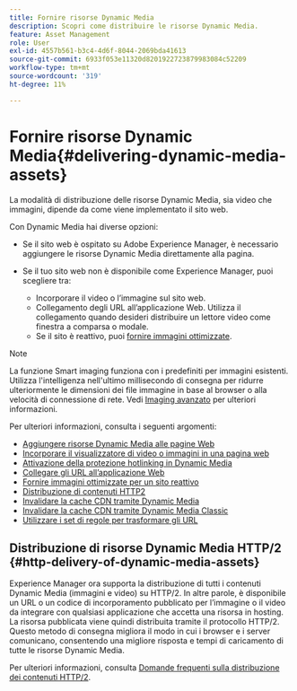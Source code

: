 ```yaml
---
title: Fornire risorse Dynamic Media
description: Scopri come distribuire le risorse Dynamic Media.
feature: Asset Management
role: User
exl-id: 4557b561-b3c4-4d6f-8044-2069bda41613
source-git-commit: 6933f053e11320d8201922723879983084c52209
workflow-type: tm+mt
source-wordcount: '319'
ht-degree: 11%

---
```


# Fornire risorse Dynamic Media{#delivering-dynamic-media-assets}

La modalità di distribuzione delle risorse Dynamic Media, sia video che immagini, dipende da come viene implementato il sito web.

Con Dynamic Media hai diverse opzioni:

* Se il sito web è ospitato su Adobe Experience Manager, è necessario aggiungere le risorse Dynamic Media direttamente alla pagina.
* Se il tuo sito web non è disponibile come Experience Manager, puoi scegliere tra:

   * Incorporare il video o l’immagine sul sito web.
   * Collegamento degli URL all’applicazione Web. Utilizza il collegamento quando desideri distribuire un lettore video come finestra a comparsa o modale.
   * Se il sito è reattivo, puoi [fornire immagini ottimizzate](/help/assets/dynamic-media/responsive-site.md).

>[!NOTE]
>
>La funzione Smart imaging funziona con i predefiniti per immagini esistenti. Utilizza l&#39;intelligenza nell&#39;ultimo millisecondo di consegna per ridurre ulteriormente le dimensioni dei file immagine in base al browser o alla velocità di connessione di rete. Vedi [Imaging avanzato](/help/assets/dynamic-media/imaging-faq.md) per ulteriori informazioni.

Per ulteriori informazioni, consulta i seguenti argomenti:

* [Aggiungere risorse Dynamic Media alle pagine Web](/help/assets/dynamic-media/adding-dynamic-media-assets-to-pages.md)
* [Incorporare il visualizzatore di video o immagini in una pagina web](/help/assets/dynamic-media/embed-code.md)
* [Attivazione della protezione hotlinking in Dynamic Media](/help/assets/dynamic-media/hotlink-protection.md)
* [Collegare gli URL all’applicazione Web](/help/assets/dynamic-media/linking-urls-to-yourwebapplication.md)
* [Fornire immagini ottimizzate per un sito reattivo](/help/assets/dynamic-media/responsive-site.md)
* [Distribuzione di contenuti HTTP2](/help/assets/dynamic-media/http2faq.md)
* [Invalidare la cache CDN tramite Dynamic Media](/help/assets/dynamic-media/invalidate-cdn-cache-dynamic-media.md)
* [Invalidare la cache CDN tramite Dynamic Media Classic](/help/assets/dynamic-media/invalidate-cdn-cache-dm-classic.md)
* [Utilizzare i set di regole per trasformare gli URL](/help/assets/dynamic-media/using-rulesets-to-transform-urls.md)

## Distribuzione di risorse Dynamic Media HTTP/2 {#http-delivery-of-dynamic-media-assets}

Experience Manager ora supporta la distribuzione di tutti i contenuti Dynamic Media (immagini e video) su HTTP/2. In altre parole, è disponibile un URL o un codice di incorporamento pubblicato per l’immagine o il video da integrare con qualsiasi applicazione che accetta una risorsa in hosting. La risorsa pubblicata viene quindi distribuita tramite il protocollo HTTP/2. Questo metodo di consegna migliora il modo in cui i browser e i server comunicano, consentendo una migliore risposta e tempi di caricamento di tutte le risorse Dynamic Media.

Per ulteriori informazioni, consulta [Domande frequenti sulla distribuzione dei contenuti HTTP/2](/help/assets/dynamic-media/http2faq.md).
